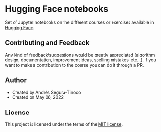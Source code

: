# Hugging Face notebooks
Set of Jupyter notebooks on the different courses or exercises available in <a href="https://huggingface.co/" target="_blank">Hugging Face</a>.

## Contributing and Feedback
Any kind of feedback/suggestions would be greatly appreciated (algorithm design, documentation, improvement ideas, spelling mistakes, etc...). If you want to make a contribution to the course you can do it through a PR.

## Author
- Created by Andrés Segura-Tinoco
- Created on May 06, 2022

## License
This project is licensed under the terms of the <a href="https://github.com/ansegura7/huggingface/blob/main/LICENSE">MIT license</a>.
